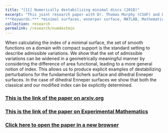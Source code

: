 ```yaml
---
title: "[11] Numerically destabilizing minimal discs (2018)"
excerpt: "This joint research paper with Dr. Thomas Murphy (CSUF) and Dr. Nicholas Brubaker. Published the journal *Experimental Mathematics*.<br>
***Keywords:*** *minimal surfaces, ennerper surface, MATLAB, Mathematica, numerical analysis, spectrum, hamiltonian, math*" #add this to add an image inside the "" <br/><img src='R001_padic/500x300.png'>
collection: research
permalink: /research/numdestmin
---
```


When calculating the index of a minimal surface, the set of smooth functions on a domain with compact support is the standard setting to describe admissible variations. We show that the set of admissible variations can be widened in a geometrically meaningful manner by considering the difference of area functional, leading to a more general notion of index. This allows us to produce explicit examples of destabilizing perturbations for the fundamental Scherk surface and dihedral Enneper surfaces. In the case of dihedral Enneper surfaces we show that both the classical and our modified index can be explicitly determined.

### [This is the link of the paper on arxiv.org ](https://arxiv.org/abs/1801.02357)
### [This is the link of the paper on Experimental Mathematics](https://www.tandfonline.com/doi/abs/10.1080/10586458.2019.1692261)


### [Click here to open the paper in a new browser](https://arxiv.org/pdf/1801.02357.pdf)
<object data="https://arxiv.org/pdf/1801.02357.pdf#view=fitH" width="1000" height="1000" type='application/pdf'></object>


